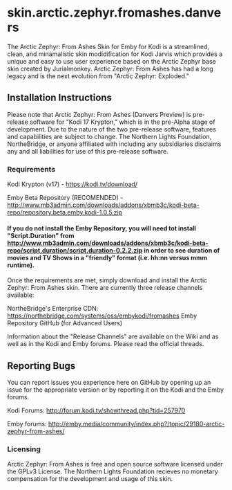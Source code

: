 # skin.arctic.zephyr.fromashes.danvers
The Arctic Zephyr: From Ashes Skin for Emby for Kodi is a streamlined, clean, and minamalistic skin modidification for Kodi Jarvis which provides a unique and easy to use user experience based on the Arctic Zephyr base skin created by Jurialmonkey. Arctic Zephyr: From Ashes has had a long legacy and is the next evolution from "Arctic Zephyr: Exploded."

## Installation Instructions
Please note that Arctic Zephyr: From Ashes (Danvers Preview) is pre-release software for "Kodi 17 Krypton," which is in the pre-Alpha stage of development. Due to the nature of the two pre-release software, features and capabilities are subject to change. The Northern Lights Foundation, NortheBridge, or anyone affiliated with including any subsidiaries disclaims any and all liabilities for use of this pre-release software.

### Requirements
Kodi Krypton (v17) - https://kodi.tv/download/

Emby Beta Repository (RECOMENDED) - http://www.mb3admin.com/downloads/addons/xbmb3c/kodi-beta-repo/repository.beta.emby.kodi-1.0.5.zip

#### If you do not install the Emby Repository, you will need tot install "Script.Duration" from http://www.mb3admin.com/downloads/addons/xbmb3c/kodi-beta-repo/script.duration/script.duration-0.2.2.zip in order to see duration of movies and TV Shows in a "friendly" format (i.e. hh:nn versus mmm runtime).

Once the requirements are met, simply download and install the Arctic Zephyr: From Ashes skin. There are currently three release channels available:

NortheBridge's Enterprise CDN: https://northebridge.com/systems/oss/embykodi/fromashes
Emby Repository
GitHub (for Advanced Users)

Information about the "Release Channels" are available on the Wiki and as well as in the Kodi and Emby forums. Please read the official threads.

## Reporting Bugs
You can report issues you experience here on GitHub by opening up an issue for the appropriate version or by reporting it on the Kodi and the Emby forums.

Kodi Forums: http://forum.kodi.tv/showthread.php?tid=257970

Emby forums: http://emby.media/community/index.php?/topic/29180-arctic-zephyr-from-ashes/

### Licensing
Arctic Zephyr: From Ashes is free and open source software licensed under the GPLv3 License. The Northern Lights Foundation recieves no monetary compensation for the development and usage of this skin.
